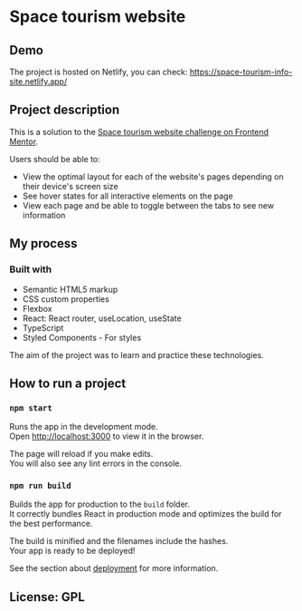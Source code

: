 # Space tourism website

## Demo

The project is hosted on Netlify, you can check: https://space-tourism-info-site.netlify.app/

## Project description

This is a solution to the [Space tourism website challenge on Frontend Mentor](https://www.frontendmentor.io/challenges/space-tourism-multipage-website-gRWj1URZ3).

Users should be able to:

- View the optimal layout for each of the website's pages depending on their device's screen size
- See hover states for all interactive elements on the page
- View each page and be able to toggle between the tabs to see new information

## My process

### Built with

- Semantic HTML5 markup
- CSS custom properties
- Flexbox
- React: React router, useLocation, useState
- TypeScript
- Styled Components - For styles

The aim of the project was to learn and practice these technologies.

## How to run a project

### `npm start`

Runs the app in the development mode.\
Open [http://localhost:3000](http://localhost:3000) to view it in the browser.

The page will reload if you make edits.\
You will also see any lint errors in the console.

### `npm run build`

Builds the app for production to the `build` folder.\
It correctly bundles React in production mode and optimizes the build for the best performance.

The build is minified and the filenames include the hashes.\
Your app is ready to be deployed!

See the section about [deployment](https://facebook.github.io/create-react-app/docs/deployment) for more information.

## License: GPL

